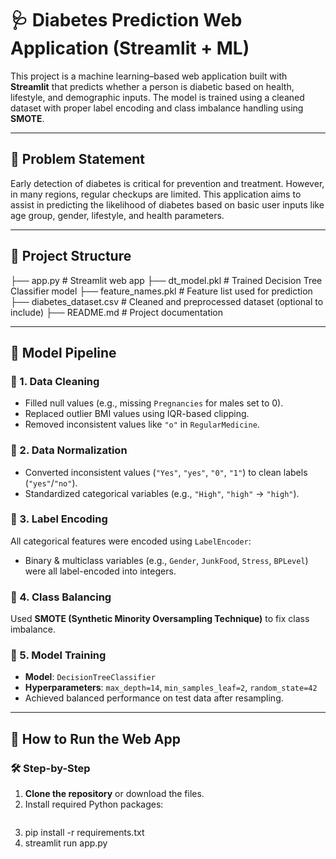 # 🩺 Diabetes Prediction Web Application (Streamlit + ML)

This project is a machine learning–based web application built with **Streamlit** that predicts whether a person is diabetic based on health, lifestyle, and demographic inputs. The model is trained using a cleaned dataset with proper label encoding and class imbalance handling using **SMOTE**.

---

## 📌 Problem Statement

Early detection of diabetes is critical for prevention and treatment. However, in many regions, regular checkups are limited. This application aims to assist in predicting the likelihood of diabetes based on basic user inputs like age group, gender, lifestyle, and health parameters.

---

## 📂 Project Structure
├── app.py # Streamlit web app
├── dt_model.pkl # Trained Decision Tree Classifier model
├── feature_names.pkl # Feature list used for prediction
├── diabetes_dataset.csv # Cleaned and preprocessed dataset (optional to include)
├── README.md # Project documentation


---

## 🧠 Model Pipeline

### 🔹 1. Data Cleaning
- Filled null values (e.g., missing `Pregnancies` for males set to 0).
- Replaced outlier BMI values using IQR-based clipping.
- Removed inconsistent values like `"o"` in `RegularMedicine`.

### 🔹 2. Data Normalization
- Converted inconsistent values (`"Yes"`, `"yes"`, `"0"`, `"1"`) to clean labels (`"yes"`/`"no"`).
- Standardized categorical variables (e.g., `"High"`, `"high"` → `"high"`).

### 🔹 3. Label Encoding
All categorical features were encoded using `LabelEncoder`:
- Binary & multiclass variables (e.g., `Gender`, `JunkFood`, `Stress`, `BPLevel`) were all label-encoded into integers.

### 🔹 4. Class Balancing
Used **SMOTE (Synthetic Minority Oversampling Technique)** to fix class imbalance.

### 🔹 5. Model Training
- **Model**: `DecisionTreeClassifier`  
- **Hyperparameters**: `max_depth=14`, `min_samples_leaf=2`, `random_state=42`  
- Achieved balanced performance on test data after resampling.

---

## 🚀 How to Run the Web App

### 🛠️ Step-by-Step

1. **Clone the repository** or download the files.
2. Install required Python packages:
   ```bash
3. pip install -r requirements.txt
4. streamlit run app.py

